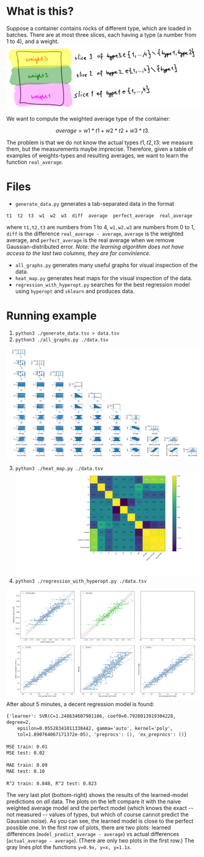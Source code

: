 # What is this?

Suppose a container contains rocks of different type, which are loaded in batches. There are at most three slices, each having a type (a number from 1 to 4), and a weight.
![](20241013233639.png)

We want to compute the weighted average type of the container:
```math
average = w1*t1 + w2*t2 + w3*t3.
```
The problem is that we do not know the actual types $t1,t2,t3$: we measure them, but the measurements maybe imprecise. Therefore, given a table of examples of weights-types and resulting averages, we want to learn the function `real_average`.

# Files

- `generate_data.py` generates a tab-separated data in the format
```
t1  t2  t3  w1  w2  w3  diff  average  perfect_average  real_average
```
  where  `t1,t2,t3` are numbers from 1 to 4, `w1,w2,w3` are numbers from 0 to 1, `diff` is the difference `real_average - average`, `average` is the weighted average, and `perfect_average` is the real average when we remove Gaussian-distributed error. _Note: the learning algorithm does not have access to the last two columns, they are for convinience._
- `all_graphs.py` generates many useful graphs for visual inspection of the data.
- `heat_map.py` generates heat maps for the visual inspection of the data.
- `regression_with_hyperopt.py` searches for the best regression model using `hyperopt` and `sklearn` and produces data.

# Running example

1. `python3 ./generate_data.tsv > data.tsv`
2. `python3 ./all_graphs.py ./data.tsv`

![](all_graphs.png)

3. `python3 ./heat_map.py ./data.tsv`
![](heat_map.png)
4. `python3 ./regression_with_hyperopt.py ./data.tsv`

![](results.png)
After about 5 minutes, a decent regression model is found: 
```
{'learner': SVR(C=1.248634607901186, coef0=0.7928013919304228, degree=2,
    epsilon=0.05528341011338442, gamma='auto', kernel='poly',
    tol=1.890764067171372e-05), 'preprocs': (), 'ex_preprocs': ()}
    
MSE train: 0.01
MSE test: 0.02

MAE train: 0.09
MAE test: 0.10

R^2 train: 0.848, R^2 test: 0.823
```
The very last plot (bottom-right) shows the results of the learned-model predictions on _all_ data. The plots on the left compare it with the naive weighted average model and the perfect model (which knows the exact -- not measured -- values of types, but which of course cannot predict the Gaussian noise). As you can see, the learned model is close to the perfect possible one. In the first row of plots, there are two plots: learned differences (`model_predict_average - average`) vs actual differences (`actual_average - average`). (There are only two plots in the first row.) The gray lines plot the functions `y=0.9x, y=x, y=1.1x`.

